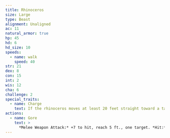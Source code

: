 ```yaml
---
title: Rhinoceros
size: Large
type: Beast
alignment: Unaligned
ac: 11
natural_armor: true
hp: 45
hd: 6
hd_size: 10
speeds:
  - name: walk
    speed: 40
str: 21
dex: 8
con: 15
int: 2
wis: 12
cha: 6
challenge: 2
special_traits:
  - name: Charge
    text: If the rhinoceros moves at least 20 feet straight toward a target and then hits it with a gore attack on the same turn, the target takes an extra 9  (2d8) bludgeoning damage. If the target is a creature, it must succeed on a DC 15 Strength saving throw or be knocked prone.
actions:
  - name: Gore
    text: >
      *Melee Weapon Attack:* +7 to hit, reach 5 ft., one target. *Hit:* 14 (2d8 + 5) bludgeoning damage.
---
```

